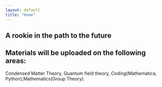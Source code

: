 ```yaml
---
layout: default
title: "Home"
---
```



## A rookie in the path to the future
## Materials will be uploaded on the following areas:
Condensed Matter Theory, Quantum field theory, Coding(Mathematica, Python),Mathematics(Group Theory).
